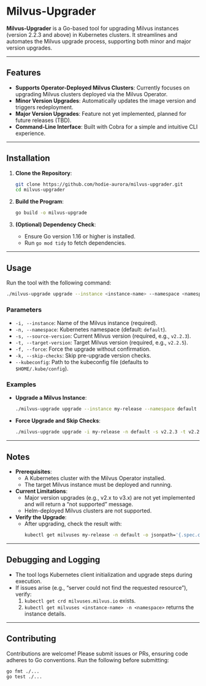 
# Milvus-Upgrader

**Milvus-Upgrader** is a Go-based tool for upgrading Milvus instances (version 2.2.3 and above) in Kubernetes clusters. It streamlines and automates the Milvus upgrade process, supporting both minor and major version upgrades.

---

## Features

- **Supports Operator-Deployed Milvus Clusters**: Currently focuses on upgrading Milvus clusters deployed via the Milvus Operator.
- **Minor Version Upgrades**: Automatically updates the image version and triggers redeployment.
- **Major Version Upgrades**: Feature not yet implemented, planned for future releases (TBD).
- **Command-Line Interface**: Built with Cobra for a simple and intuitive CLI experience.

---

## Installation

1. **Clone the Repository**:

   ```bash
   git clone https://github.com/hodie-aurora/milvus-upgrader.git
   cd milvus-upgrader
   ```
2. **Build the Program**:

   ```bash
   go build -o milvus-upgrade
   ```
3. **(Optional) Dependency Check**:

   - Ensure Go version 1.16 or higher is installed.
   - Run `go mod tidy` to fetch dependencies.

---

## Usage

Run the tool with the following command:

```bash
./milvus-upgrade upgrade --instance <instance-name> --namespace <namespace> --source-version <current-version> --target-version <target-version>
```

### Parameters

- `-i, --instance`: Name of the Milvus instance (required).
- `-n, --namespace`: Kubernetes namespace (default: `default`).
- `-s, --source-version`: Current Milvus version (required, e.g., `v2.2.3`).
- `-t, --target-version`: Target Milvus version (required, e.g., `v2.2.5`).
- `-f, --force`: Force the upgrade without confirmation.
- `-k, --skip-checks`: Skip pre-upgrade version checks.
- `--kubeconfig`: Path to the kubeconfig file (defaults to `$HOME/.kube/config`).

### Examples

- **Upgrade a Milvus Instance**:

  ```bash
  ./milvus-upgrade upgrade --instance my-release --namespace default --source-version v2.2.3 --target-version v2.2.5
  ```
- **Force Upgrade and Skip Checks**:

  ```bash
  ./milvus-upgrade upgrade -i my-release -n default -s v2.2.3 -t v2.2.5 -f -k
  ```

---

## Notes

- **Prerequisites**:
  - A Kubernetes cluster with the Milvus Operator installed.
  - The target Milvus instance must be deployed and running.
- **Current Limitations**:
  - Major version upgrades (e.g., v2.x to v3.x) are not yet implemented and will return a “not supported” message.
  - Helm-deployed Milvus clusters are not supported.
- **Verify the Upgrade**:
  - After upgrading, check the result with:
    ```bash
    kubectl get milvuses my-release -n default -o jsonpath='{.spec.components.image}'
    ```

---

## Debugging and Logging

- The tool logs Kubernetes client initialization and upgrade steps during execution.
- If issues arise (e.g., “server could not find the requested resource”), verify:
  1. `kubectl get crd milvuses.milvus.io` exists.
  2. `kubectl get milvuses <instance-name> -n <namespace>` returns the instance details.

---

## Contributing

Contributions are welcome! Please submit issues or PRs, ensuring code adheres to Go conventions. Run the following before submitting:

```bash
go fmt ./...
go test ./...
```
